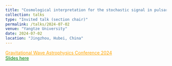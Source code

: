 ```yaml
---
title: "Cosmological interpretation for the stochastic signal in pulsar	timing arrays"
collection: talks
type: "Invited talk (section chair)"
permalink: /talks/2024-07-02
venue: "Yangtze University"
date: 2024-07-02
location: "Jingzhou, Hubei, China"
---
```

<a href="https://gwac2024.bnu.edu.cn/index/index/listarticle?menuid=14" style="color: orange; text-decoration: underline;">Gravitational Wave Astrophysics Conference 2024</a>\
<a href="./slides/2024-07-02.pdf" style="color: green; text-decoration: underline;">Slides here</a>

